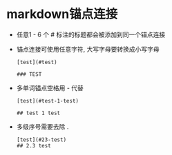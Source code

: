 # markdown锚点连接

+  任意1 - 6 个 # 标注的标题都会被添加到同一个锚点连接

+ 锚点连接可使用任意字符, 大写字母要转换成小写字母

    ```
    [test](#test)

    ### TEST
    ```
+ 多单词锚点空格用 - 代替
    ```
    [test](#test-1-test)

    ## test 1 test
    ```
+ 多级序号需要去除 . 
    ```
    [test](#23-test)
    ## 2.3 test
    ```
